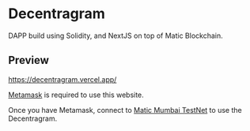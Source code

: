 # Decentragram

DAPP build using Solidity, and NextJS on top of Matic Blockchain.

## Preview

https://decentragram.vercel.app/

[Metamask](https://metamask.io/) is required to use this website. 

Once you have Metamask, connect to [Matic Mumbai TestNet](https://docs.matic.network/docs/develop/metamask/testnet/) to use the Decentragram.
